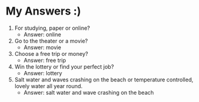 # My Answers :)
1.  For studying, paper or online?
    - Answer: online
2. Go to the theater or a movie?
    - Answer: movie
3. Choose a free trip or money?
    - Answer: free trip
4. Win the lottery or find your perfect job?
    - Answer: lottery
5. Salt water and waves crashing on the beach or temperature controlled, lovely water all year round.
    - Answer: salt water and wave crashing on the beach 

